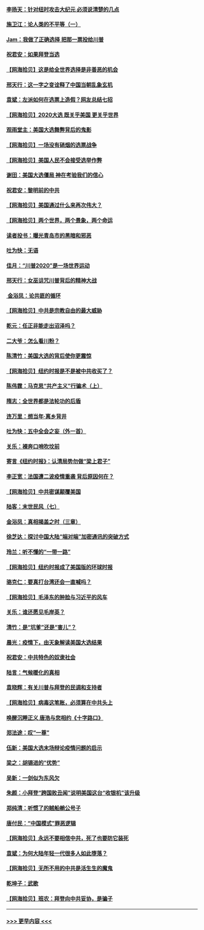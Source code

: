#### [李扬天：针对纽时攻击大纪元 必须说清楚的几点](../pages/nsc993/n12536001.md?t=11092351) 
#### [施卫江：论人类的不平等（一）](../pages/nsc993/n12535700.md?t=11092351) 
#### [Jam：我做了正确选择 把那一票投给川普](../pages/nsc993/n12535743.md?t=11092351) 
#### [祝君安：如果拜登当选](../pages/nsc993/n12535726.md?t=11092351) 
#### [【网海拾贝】这是给全世界选择是非善恶的机会](../pages/nsc993/n12535061.md?t=11092351) 
#### [邢天行：这一字之变诠释了中国当朝乱象玄机](../pages/nsc993/n12533446.md?t=11092351) 
#### [袁斌：左派如何在选票上造假？网友总结七招](../pages/nsc993/n12533180.md?t=11092351) 
#### [【网海拾贝】2020大选 既关乎美国 更关乎世界](../pages/nsc993/n12533161.md?t=11092351) 
#### [观雨堂主：美国大选舞弊背后的鬼影](../pages/nsc993/n12533153.md?t=11092351) 
#### [【网海拾贝】一场没有硝烟的选票战争](../pages/nsc993/n12531883.md?t=11092351) 
#### [【网海拾贝】美国人民不会接受选举作弊](../pages/nsc993/n12528850.md?t=11092351) 
#### [谢田：美国大选僵局 神在考验我们的信心](../pages/nsc993/n12527932.md?t=11092351) 
#### [祝君安：黎明前的中共](../pages/nsc993/n12524071.md?t=11092351) 
#### [【网海拾贝】美国通过什么来再次伟大？](../pages/nsc993/n12523844.md?t=11092351) 
#### [【网海拾贝】两个世界，两个景象，两个命运](../pages/nsc993/n12521419.md?t=11092351) 
#### [读者投书：曝光青岛市的黑暗和邪恶](../pages/nsc993/n12520988.md?t=11092351) 
#### [吐为快：无语](../pages/nsc993/n12518588.md?t=11092351) 
#### [佳月：“川普2020”是一场世界运动](../pages/nsc993/n12518581.md?t=11092351) 
#### [邢天行：女巫诅咒川普背后的精神大战](../pages/nsc993/n12517257.md?t=11092351) 
#### [ 金浴凤：论共匪的循环](../pages/nsc993/n12517133.md?t=11092351) 
#### [【网海拾贝】中共是宗教自由的最大威胁](../pages/nsc993/n12516879.md?t=11092351) 
#### [乾元：任正非能走出沼泽吗？](../pages/nsc993/n12515831.md?t=11092351) 
#### [二大爷：怎么看川粉？](../pages/nsc993/n12515820.md?t=11092351) 
#### [陈清竹：美国大选的背后使你更震惊](../pages/nsc993/n12515589.md?t=11092351) 
#### [【网海拾贝】纽约时报是不是被中共收买了？](../pages/nsc993/n12515122.md?t=11092351) 
#### [陈伟霆：马克思“共产主义”行骗术（上）](../pages/nsc993/n12510217.md?t=11092351) 
#### [隋志：全世界都是法轮功的后盾](../pages/nsc993/n12510636.md?t=11092351) 
#### [连万里：想当年‧离乡背井](../pages/nsc993/n12510623.md?t=11092351) 
#### [吐为快：五中全会之妄（外一首）](../pages/nsc993/n12510470.md?t=11092351) 
#### [关乐：裸奔口哨吹坟前](../pages/nsc993/n12510403.md?t=11092351) 
#### [寄言《纽约时报》：认清局势勿做“梁上君子”](../pages/nsc993/n12510042.md?t=11092351) 
#### [李正宽：法国遭二波疫情重袭 背后原因何在？](../pages/nsc993/n12509971.md?t=11092351) 
#### [【网海拾贝】中共密谋颠覆美国](../pages/nsc993/n12509816.md?t=11092351) 
#### [陆客：末世民风（七）](../pages/nsc993/n12507822.md?t=11092351) 
#### [金浴凤：真相揭盖之时（三章）](../pages/nsc993/n12507804.md?t=11092351) 
#### [徐芝达：探讨中国大陆“端对端”加密通讯的突破方式](../pages/nsc993/n12507682.md?t=11092351) 
#### [玲兰：听不懂的“一带一路”](../pages/nsc993/n12507669.md?t=11092351) 
#### [【网海拾贝】纽约时报成了美国版的环球时报](../pages/nsc993/n12507053.md?t=11092351) 
#### [骆克仁：要真打台湾还会一直喊吗？](../pages/nsc993/n12506843.md?t=11092351) 
#### [【网海拾贝】毛泽东的肿脸与习近平的风车](../pages/nsc993/n12504537.md?t=11092351) 
#### [关乐：谁还愿见毛岸英？](../pages/nsc993/n12503866.md?t=11092351) 
#### [清竹：是“坑爹”还是“害儿”？](../pages/nsc993/n12503034.md?t=11092351) 
#### [晨光：疫情下，由天象解读美国大选结果](../pages/nsc993/n12502536.md?t=11092351) 
#### [祝君安：中共特色的奴隶社会](../pages/nsc993/n12501529.md?t=11092351) 
#### [陆言：气候暖化的真相](../pages/nsc993/n12501183.md?t=11092351) 
#### [袁晓辉：有关川普与拜登的民调和支持者](../pages/nsc993/n12500433.md?t=11092351) 
#### [【网海拾贝】病毒这笔账，必须算在中共头上](../pages/nsc993/n12500320.md?t=11092351) 
#### [唤醒沉睡正义 唐浩与您相约《十字路口》](../pages/nsc993/n12497980.md?t=11092351) 
#### [郑法途：叹“一尊”](../pages/nsc993/n12498837.md?t=11092351) 
#### [伍新：美国大选末场辩论疫情问题的启示](../pages/nsc993/n12498829.md?t=11092351) 
#### [梁之：胡锡进的“优势”](../pages/nsc993/n12498780.md?t=11092351) 
#### [吴新：一剑似为东风欠](../pages/nsc993/n12498772.md?t=11092351) 
#### [朱颜：小拜登“跨国败丑闻”说明美国这台“收银机”该升级](../pages/nsc993/n12498731.md?t=11092351) 
#### [郑纯清：听惯了的贼船艄公号子](../pages/nsc993/n12498721.md?t=11092351) 
#### [唐付民：“中国模式”罪恶逻辑](../pages/nsc993/n12498310.md?t=11092351) 
#### [【网海拾贝】永远不要相信中共，死了也要防它装死](../pages/nsc993/n12498162.md?t=11092351) 
#### [袁斌：为何大陆年轻一代很多人如此堕落？](../pages/nsc993/n12495696.md?t=11092351) 
#### [【网海拾贝】无所不用的中共是活生生的魔鬼](../pages/nsc993/n12495621.md?t=11092351) 
#### [乾坤子：武歌](../pages/nsc993/n12493391.md?t=11092351) 
#### [【网海拾贝】班农：拜登向中共妥协，是骗子](../pages/nsc993/n12492877.md?t=11092351) 

----
#### [ >>> 更早内容 <<< ](../indexes/nsc993-earlier.md)
